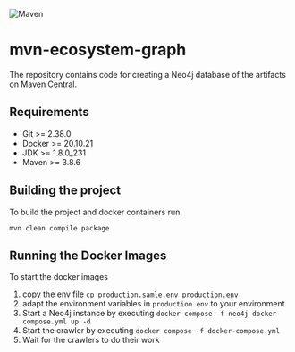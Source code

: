 ![Maven](https://github.com/anddann/mvn-ecosystem-graph/actions/workflows/maven.yml/badge.svg)

# mvn-ecosystem-graph

The repository contains code for creating a Neo4j database of the artifacts on Maven Central.

## Requirements

* Git >= 2.38.0
* Docker >= 20.10.21
* JDK >= 1.8.0_231
* Maven >= 3.8.6

## Building the project

To build the project and docker containers run

```
mvn clean compile package
```

## Running the Docker Images

To start the docker images

1. copy the env file `cp production.samle.env production.env`
2. adapt the environment variables in `production.env` to your environment
3. Start a Neo4j instance by executing `docker compose -f neo4j-docker-compose.yml up -d`
4. Start the crawler by executing `docker compose -f docker-compose.yml`
5. Wait for the crawlers to do their work